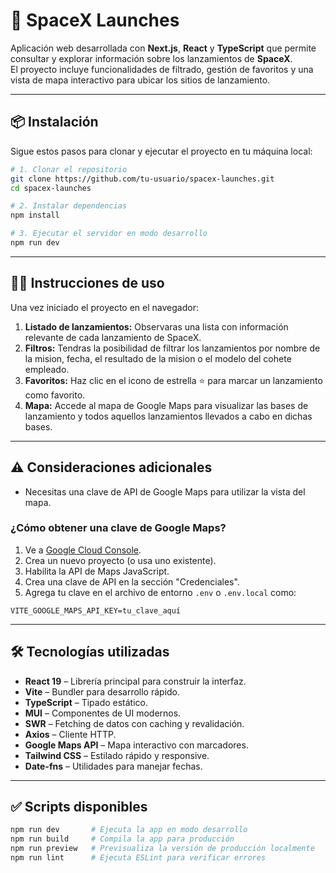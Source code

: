 # 🚀 SpaceX Launches

Aplicación web desarrollada con **Next.js**, **React** y **TypeScript** que permite consultar y explorar información sobre los lanzamientos de **SpaceX**.  
El proyecto incluye funcionalidades de filtrado, gestión de favoritos y una vista de mapa interactivo para ubicar los sitios de lanzamiento.

---

## 📦 Instalación

Sigue estos pasos para clonar y ejecutar el proyecto en tu máquina local:

```bash
# 1. Clonar el repositorio
git clone https://github.com/tu-usuario/spacex-launches.git
cd spacex-launches

# 2. Instalar dependencias
npm install

# 3. Ejecutar el servidor en modo desarrollo
npm run dev
```

---

## 🧑‍💻 Instrucciones de uso

Una vez iniciado el proyecto en el navegador:

1. **Listado de lanzamientos:** Observaras una lista con información relevante de cada lanzamiento de SpaceX.
2. **Filtros:** Tendras la posibilidad de filtrar los lanzamientos por nombre de la mision, fecha, el resultado de la mision o el modelo del cohete empleado.
3. **Favoritos:** Haz clic en el icono de estrella ⭐ para marcar un lanzamiento como favorito.
4. **Mapa:** Accede al mapa de Google Maps para visualizar las bases de lanzamiento y todos aquellos lanzamientos llevados a cabo en dichas bases.

---

## ⚠️ Consideraciones adicionales

- Necesitas una clave de API de Google Maps para utilizar la vista del mapa.

### ¿Cómo obtener una clave de Google Maps?

1. Ve a [Google Cloud Console](https://console.cloud.google.com/).
2. Crea un nuevo proyecto (o usa uno existente).
3. Habilita la API de Maps JavaScript.
4. Crea una clave de API en la sección "Credenciales".
5. Agrega tu clave en el archivo de entorno `.env` o `.env.local` como:

```env
VITE_GOOGLE_MAPS_API_KEY=tu_clave_aquí
```

---

## 🛠️ Tecnologías utilizadas

- **React 19** – Librería principal para construir la interfaz.
- **Vite** – Bundler para desarrollo rápido.
- **TypeScript** – Tipado estático.
- **MUI** – Componentes de UI modernos.
- **SWR** – Fetching de datos con caching y revalidación.
- **Axios** – Cliente HTTP.
- **Google Maps API** – Mapa interactivo con marcadores.
- **Tailwind CSS** – Estilado rápido y responsive.
- **Date-fns** – Utilidades para manejar fechas.

---

## ✅ Scripts disponibles

```bash
npm run dev       # Ejecuta la app en modo desarrollo
npm run build     # Compila la app para producción
npm run preview   # Previsualiza la versión de producción localmente
npm run lint      # Ejecuta ESLint para verificar errores
```
